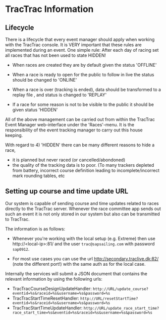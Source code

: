 # TracTrac Information

## Lifecycle

There is a lifecycle that every event manager should apply when working with the TracTrac console. It is VERY important that these rules are implemented during an event. One simple rule: After each day of racing set all races that has not been used to state HIDDEN!

- When races are created they are by default given the status 'OFFLINE'
 
- When a race is ready to open for the public to follow in live the status should be changed to 'ONLINE'

- When a race is over (tracking is ended), data should be transformed to a replay file , and status is changed to 'REPLAY'

- If a race for some reason is not to be visible to the public it should be given status 'HIDDEN'

All of the above management can be carried out from within the TracTrac Event Manager web-interface under the 'Races'-menu. It is the responsibility of the event tracking manager to carry out this house keeping.

With regard to 4) 'HIDDEN' there can be many different reasons to hide a race,
- it is planned but never raced (or cancelled/abondoned)
- the quality of the tracking data is to poor. (To many trackers depleted from battery, incorrect course definition leading to incomplete/incorrect mark rounding tables, etc

## Setting up course and time update URL

Our system is capable of sending course and time updates related to races directly to the TracTrac server. Whenever the race committee app sends out such an event it is not only stored in our system but also can be transmitted to TracTrac.

The information is as follows:

- Whenever you're working with the local setup (e.g. Extreme) then use http://&lt;local-ip&gt;:81/ and the user `trac@sapsailing.com` with password `sap0912`.

- For most use cases you can use the url http://secondary.traclive.dk:82/ (note the different port!) with the same auth as for the local case.

Internally the services will submit a JSON document that contains the relevant information by using the following urls:

- TracTracCourseDesignUpdateHandler: `http://URL/update_course?eventid=%s&raceid=%s&username=%s&password=%s`
- TracTracStartTimeResetHandler: `http://URL/resetStartTime?eventid=%s&raceid=%s&username=%s&password=%s`
- TracTracStartTimeUpdateHandler:  `http://URL/update_race_start_time?race_start_time=%s&eventid=%s&raceid=%s&username=%s&password=%s`